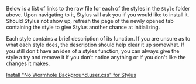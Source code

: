 Below is a list of links to the raw file for each of the styles in the `Style` folder above. Upon navigating to it, Stylus will ask you if you would like to install it. Should Stylus not show up, refresh the page of the newly opened tab containing the style to give Stylus another chance at initializing.

Each style contains a brief description of its function. If you are unsure as to what each style does, the description should help clear it up somewhat. If you still don't have an idea of a styles function, you can always give the style a try and remove it if you don't notice anything or if you don't like the changes it makes.

[Install "No Wormhole Background.user.css" for Stylus](https://github.com/NeoNyaa/CSS-Tweaks/raw/main/Stylus/wormhole.app/Style/No%20Wormhole%20Background.user.css)
